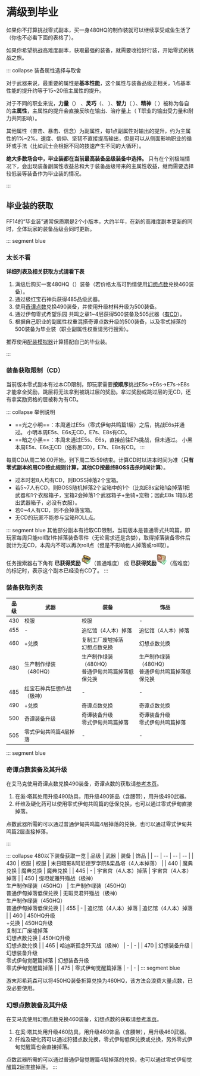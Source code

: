 # 满级到毕业

如果你不打算挑战零式副本，买一身480HQ的制作装就可以继续享受咸鱼生活了（你也不必看下面的表格了）。

如果你希望挑战高难度副本，获取最强的装备，就需要收拾好行装，开始零式的挑战之旅。

::: collapse 装备属性选择与取舍

对于武器来说，最重要的属性是**基本性能**，这个属性与装备品级正相关，1点基本性能的提升约等于15~20倍主属性的提升。

对于不同的职业来说，**力量**（<role name="melee" />） 、**灵巧**（<role name="ranged" />、<role name="ninja" />  ）、**智力**（<role name="magic" /> ）、**精神**（<role name="healer" /> ）被称为各自的**主属性**，主属性的提升会直接反映在输出、治疗量上（<role name="tank" /> T职业的输出受力量和耐力共同影响）。

其他属性（直击、暴击、信念）为副属性，每1点副属性对输出的提升，约为主属性的1%~2%。速度、信仰、坚韧不直接提高输出，但是可以从侧面影响职业的循环或手法（比如武士会根据不同的技速产生不同的大循环）。

**绝大多数场合中，毕业装都在当前最高装备品级装备中选择。** 只有在个别极端情况下，会出现装备副属性收益总和大于装备品级带来的主属性收益，继而需要选择较低装等装备作为毕业装的情况。

:::

## 毕业装的获取

FF14的“毕业装”通常保质期是2个小版本，大约半年，在新的高难度副本更新的同时，全体玩家的装备品级会同时更新。

::: segment blue
### 太长不看
**详细列表及相关获取方式请看下表**

1. 满级后购买一套480HQ（<i class="xiv hq"></i>）装备（若价格太高可酌情使用[幻想点数](/advanced/currency.md#诗学神典石、幻想神典石)兑换460装备）。
2. 通过极红宝石神兵获得485品级武器。
3. 使用[奇谭点数](/advanced/currency.md#奇谭神典石)兑换490装备，并使用升级材料升级为500装备。
4. 通过伊甸零式希望乐园 共鸣之章1~4层获得500装备及505武器（[有CD](#装备获取限制（CD）)）。
5. 根据自己职业的副属性权重混搭奇谭点数升级的500装备，以及零式掉落的500装备为毕业装（职业副属性权重请另行搜索）。

推荐使用[配装模拟器](https://asvel.github.io/ffxiv-gearing/)计算搭配自己的毕业装。

:::

### 装备获取限制（CD）


当前版本零式副本有过本CD限制，即玩家需要**按顺序**挑战E5s→E6s→E7s→E8s才能拿全奖励，跳层将无法拿到被跳过层的奖励。拿过奖励或跳过层的无CD，还有拿奖励资格的层被称为有CD。

::: collapse 举例说明
- ==光之小明==：本周通过E5s（零式伊甸共鸣篇1层）之后，挑战E6s并通过。
小明本周E5s、E6s无CD，E7s、E8s有CD。
- ==暗之小黑==：本周未通过E5s、E6s，直接前往E7s挑战，但未通过。
小黑本周E5s、E6s无CD（俗称黑CD），E7s、E8s有CD。
:::

每周CD从周二<i class="xiv local-time-chs"></i>16:00开始，到下周二<i class="xiv local-time-chs"></i>15:59结束。计算CD时以进本时间为准（**只有零式副本的周CD按此规则计算，其他CD按最终BOSS击杀时间计算**）。

- 过本时若8人均有CD，则BOSS掉落2个宝箱。
- 若5~7人有CD，则BOSS随机掉落2个宝箱中的1个（比如E8s宝箱1会掉落1把武器和1个衣服箱子，宝箱2会掉落1个武器箱子+坐骑+宠物；因此E8s 1箱队若出武器箱子，必没有衣服）。
- 若0~4人有CD，则不会掉落宝箱。
- 无CD的玩家不能参与宝箱ROLL点。

::: segment blue
其他部分副本有拾取CD限制，当前版本是普通零式共鸣篇，即玩家每周只能roll取1件掉落装备零件（无论需求还是贪婪），取得掉落装备零件后就计为无CD，本周内不可以再次roll点（但是不影响他人掉落或roll取）。

任务搜索器右下角有 **已获得奖励**<img src="./bis.assets/reward1.png" class="no-zoom sm-icon" style="width:2em;" />（普通难度） 或 **已获得奖励**<img src="./bis.assets/reward2.png" class="no-zoom sm-icon" style="width:2em;" />（高难度） 的标记时，表示这个副本已经没有CD了。
:::

### 装备获取列表

| 品级 | 武器 | 装备 | 饰品 |
| -- | -- | -- | -- |
| 430 | 校服 | 校服 | - |
| 455 | - | 追忆馆（4人本）掉落 | 追忆馆（4人本）掉落 | 
| 460 | <item name="超薄型神典石" />+<item name="莫雯的幻想票据" />兑换 | 复制工厂废墟掉落<br>幻想点数兑换 | 幻想点数兑换 | 
| 480 | 生产制作绿装（480HQ） | 生产制作绿装（480HQ）<br>普通伊甸共鸣篇掉落低保兑换 | 生产制作绿装（480HQ）<br>普通伊甸共鸣篇掉落低保兑换 |
| 485 | 红宝石神兵狂想作战（极神） | - | - |
| 490 | <item name="超耐用型神典石" />+<item name="莫雯的奇谭票据" />兑换 | 奇谭点数兑换 | 奇谭点数兑换 | 
| 500 | 奇谭装备升级 | 奇谭装备升级<br>零式伊甸共鸣篇掉落 | 奇谭装备升级<br>零式伊甸共鸣篇掉落 | 
| 505 | 零式伊甸共鸣篇4层掉落 | - | - |

::: segment blue
### 奇谭点数装备及其升级

在艾马克<Pos name="游末邦" sub="树梢层" :x="10.2" :y="11.8" />使用奇谭点数兑换490装备，奇谭点数的获取请[参考本页](/advanced/currency.md#奇谭神典石)。

1. 在奚·塔其<Pos name="游末邦" sub="树梢层" :x="10.3" :y="12.0" />处用<item name="卫兵团强化纤维" />升级490防具，用<item name="卫兵团硬化药" />升级490饰品（含腰带），用<item name="卫兵团强化药" />升级490武器。
2. 纤维及硬化药可以使用零式伊甸共鸣篇的低保兑换，也可以通过零式伊甸直接掉落。

点数武器所需的<item name="超耐用型神典石" />可以通过普通伊甸共鸣篇4层掉落的<item name="古旧的共鸣长剑" />兑换，也可以通过零式伊甸共鸣篇2层直接掉落。

:::

::: collapse 480以下装备获取一览
| 品级 | 武器 | 装备 | 饰品 |
| -- | -- | -- | -- |
| 430 | 校服 | 校服 | 末日暗影&阿尼德罗学院&栾晶塔（4人本掉落） |
| 440 | 魔典兑换 | 魔典兑换 | 魔典兑换 | 
| 445 | - | 宇宙宫（4人本）掉落 | 宇宙宫（4人本）掉落 | 
| 450 | 缇坦妮雅歼殛战（极神）<br>生产制作绿装（450HQ） | 生产制作绿装（450HQ）<br>普通伊甸掉落低保兑换 | 无瑕灵君歼殛战（极神）<br>生产制作绿装（450HQ）<br>普通伊甸掉落低保兑换 |
| 455 | - | 追忆馆（4人本）掉落 | 追忆馆（4人本）掉落 | 
| 460 | 450HQ升级<br><item name="超薄型神典石" />+<item name="莫雯的幻想票据" />兑换 | 450HQ升级<br>复制工厂废墟掉落<br>幻想点数兑换 | 450HQ升级<br>幻想点数兑换 | 
| 465 | 哈迪斯孤念歼灭战（极神） | - | - |
| 470 | 幻想装备升级 | 幻想装备升级<br>零式伊甸觉醒篇掉落 | 幻想装备升级<br>零式伊甸觉醒篇掉落 | 
| 475 | 零式伊甸觉醒篇掉落 | - | - |
::: segment blue

游末邦希莉森<Pos name="游末邦" sub="树梢层" :x="10.8" :y="10.7" />可以将450HQ装备折算兑换为460HQ，该方法会浪费大量点数，已没必要使用。

### 幻想点数装备及其升级

在艾马克<Pos name="游末邦" sub="树梢层" :x="10.2" :y="11.8" />使用幻想点数兑换460装备，幻想点数的获取请[参考本页](/advanced/currency.md)。

1. 在奚·塔其<Pos name="游末邦" sub="树梢层" :x="10.3" :y="12.0" />处用<item name="影渊强化纤维" />升级460防具，用<item name="影渊硬化药" />升级460饰品（含腰带），用<item name="影渊强化药" />升级460武器。
2. 纤维及硬化药可以通过狩猎点数兑换，零式伊甸低保兑换或<item name="机械古钱" />兑换，另外零式伊甸觉醒篇也会直接掉落。

点数武器所需的<item name="超薄型神典石" />可以通过普通伊甸觉醒篇4层掉落的<item name="古旧的觉醒长剑" />兑换，也可以通过零式伊甸觉醒篇2层直接掉落。
:::